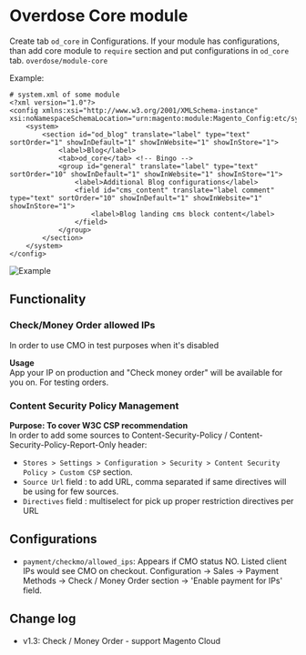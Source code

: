 # Overdose Core module

Create tab `od_core` in Configurations. If your module has configurations, than add core module to `require` section and put configurations in `od_core` tab.
`overdose/module-core`  

Example:
```
# system.xml of some module
<?xml version="1.0"?>
<config xmlns:xsi="http://www.w3.org/2001/XMLSchema-instance" xsi:noNamespaceSchemaLocation="urn:magento:module:Magento_Config:etc/system_file.xsd">
    <system>
        <section id="od_blog" translate="label" type="text" sortOrder="1" showInDefault="1" showInWebsite="1" showInStore="1">
            <label>Blog</label>
            <tab>od_core</tab> <!-- Bingo -->
            <group id="general" translate="label" type="text" sortOrder="10" showInDefault="1" showInWebsite="1" showInStore="1">
                <label>Additional Blog configurations</label>
                <field id="cms_content" translate="label comment" type="text" sortOrder="10" showInDefault="1" showInWebsite="1" showInStore="1">
                    <label>Blog landing cms block content</label>
                </field>
            </group>
        </section>
    </system>
</config>
```
![Example](https://i.imgur.com/WTmJE00.png "Logo Title Text 1")

## Functionality

### Check/Money Order allowed IPs
In order to use CMO in test purposes when it's disabled

**Usage**  
App your IP on production and "Check money order" will be available for you on. For testing orders.


### Content Security Policy Management
**Purpose: To cover W3C CSP recommendation**  
In order to add some sources to Content-Security-Policy / Content-Security-Policy-Report-Only header:

- `Stores > Settings > Configuration > Security > Content Security Policy > Custom CSP` section.
- `Source Url` field : to add URL, comma separated if same directives will be using for few sources.
- `Directives` field : multiselect for pick up proper restriction directives per URL

## Configurations

- `payment/checkmo/allowed_ips`: Appears if CMO status NO. Listed client IPs would see CMO on checkout. Configuration -> Sales -> Payment Methods -> Check / Money Order section -> 'Enable payment for IPs' field.

## Change log

- v1.3: Check / Money Order - support Magento Cloud